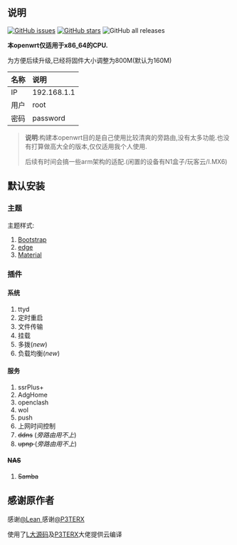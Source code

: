 ## 说明



[![GitHub issues](https://img.shields.io/github/issues/Qliangw/openwrt-x86_64-qw?style=for-the-badge)](https://github.com/Qliangw/openwrt-x86_64-qw/issues)
[![GitHub stars](https://img.shields.io/github/stars/Qliangw/openwrt-x86_64-qw?style=for-the-badge)](https://github.com/Qliangw/openwrt-x86_64-qw/stargazers)
![GitHub all releases](https://img.shields.io/github/downloads/Qliangw/openwrt-x86_64-qw/total?style=for-the-badge)

**本openwrt仅适用于x86_64的CPU.**

为方便后续升级,已经将固件大小调整为800M(默认为160M)

  |名称 |说明 |
  |:----|:----|
  |IP| 192.168.1.1|
  |用户| root|
  |密码|password|

> **说明**:构建本openwrt目的是自己使用比较清爽的旁路由,没有太多功能.也没有打算做高大全的版本,仅仅适用我个人使用.
> 
> 后续有时间会搞一些arm架构的适配.(闲置的设备有N1盒子/玩客云/I.MX6)



## 默认安装

### 主题


主题样式:

  1. [Bootstrap](https://github.com/Qliangw/openwrt-x86_64-qw/blob/main/pictures/Bootstrap.png)
  2. [edge](https://github.com/Qliangw/openwrt-x86_64-qw/blob/main/pictures/edge.png)
  3. [Material](https://github.com/Qliangw/openwrt-x86_64-qw/blob/main/pictures/Material.png)

### 插件

#### 系统

  1. ttyd
  2. 定时重启
  3. 文件传输
  4. 挂载
  5. 多拨(*new*)
  6. 负载均衡(*new*)

#### 服务

  1. ssrPlus+
  2. AdgHome
  3. openclash
  4. wol
  5. push
  6. 上网时间控制
  7. <del> ddns</del> (*旁路由用不上*)
  8. <del>  upnp </del>(*旁路由用不上*)

#### <del>NAS</del>
  1. <del>Samba</del>

## 感谢原作者

感谢[@Lean ](https://github.com/coolsnowwolf)
感谢[@P3TERX](https://github.com/P3TERX)

使用了[L大源码](https://github.com/coolsnowwolf/lede)及[P3TERX](https://github.com/P3TERX/Actions-OpenWrt)大佬提供云编译

